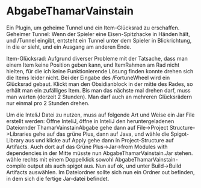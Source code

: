 # AbgabeThamarVainstain
Ein Plugin, um geheime Tunnel und ein Item-Glücksrad zu erschaffen.
Geheimer Tunnel:
Wenn der Spieler eine Eisen-Spitzhacke in Händen hält, und /Tunnel eingibt, entsteht ein Tunnel unter dem Spieler in Blickrichtung,
in die er sieht, und ein Ausgang am anderen Ende. 

Item-Glücksrad:
Aufgrund diverser Probleme mit der Tatsache, dass man einem Item keine Position geben kann, und ItemRahmen am Rad nicht hielten, für die ich keine Funktionierende Lösung finden konnte drehen sich die Items leider nicht.
Bei der Eingabe des  /FortuneWheel wird ein Glücksrad gebaut. Klickt man den Obsidianblock in der mitte des Rades, so
erhält man ein zufälliges Item. Bis man das nächste mal drehen darf, muss man warten (derzeit 2 Stunden). Man darf auch an mehreren 
Glücksrädern nur einmal pro 2 Stunden drehen.

Um die InteliJ Datei zu nutzen, muss auf folgende Art und Weise ein Jar File erstellt werden:
Öffne InteliJ, öffne in InteliJ den heruntergeladenen Dateiornder ThamarVainstainAbgabe 
gehe dann auf File->Project Structure->Libraries
gehe auf das grüne Plus, dann auf Java, und wähle die Spigot-Library aus und klicke auf Apply
gehe dann in Project-Structure auf Artifacts. Auch dort auf das Grüne Plus->Jar->from Modules with dependencies
in der Mitte müsste nun AbgabeThamarVainstain.Jar stehen. wähle rechts mit einem Doppelklick sowohl AbgabeThamarVainstain-compile output als auch spigot aus.
Nun auf ok, und unter Build->Build Artifacts auswählen.
Im Dateiordner sollte sich nun ein Ordner out befinden, in dem sich die fertige Jar-datei befindet.
